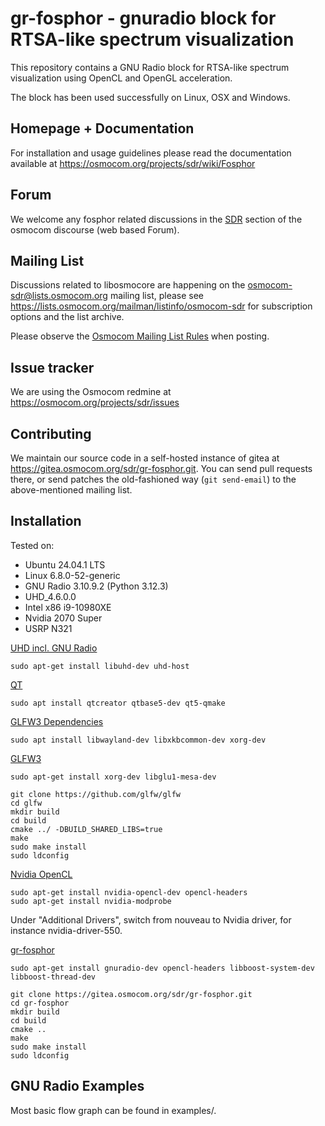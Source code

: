 gr-fosphor - gnuradio block for RTSA-like spectrum visualization
================================================================

This repository contains a GNU Radio block for RTSA-like spectrum visualization using OpenCL and OpenGL acceleration.

The block has been used successfully on Linux, OSX and Windows.

Homepage + Documentation
------------------------

For installation and usage guidelines please read the documentation available at <https://osmocom.org/projects/sdr/wiki/Fosphor>

Forum
-----

We welcome any fosphor related discussions in the [SDR](https://discourse.osmocom.org/c/sdr/) section of the osmocom discourse (web based Forum).

Mailing List
------------

Discussions related to libosmocore are happening on the osmocom-sdr@lists.osmocom.org mailing list, please see <https://lists.osmocom.org/mailman/listinfo/osmocom-sdr> for subscription options and the list archive.

Please observe the [Osmocom Mailing List Rules](https://osmocom.org/projects/cellular-infrastructure/wiki/Mailing_List_Rules) when posting.

Issue tracker
-------------

We are using the Osmocom redmine at <https://osmocom.org/projects/sdr/issues>

Contributing
------------

We maintain our source code in a self-hosted instance of gitea at <https://gitea.osmocom.org/sdr/gr-fosphor.git>. You can send pull requests there, or send patches the old-fashioned way (`git send-email`) to the above-mentioned mailing list.

## Installation

Tested on:
- Ubuntu 24.04.1 LTS
- Linux 6.8.0-52-generic
- GNU Radio 3.10.9.2 (Python 3.12.3)
- UHD_4.6.0.0
- Intel x86 i9-10980XE
- Nvidia 2070 Super
- USRP N321

[UHD incl. GNU Radio](https://files.ettus.com/manual/page_install.html)

```console
sudo apt-get install libuhd-dev uhd-host
```

[QT](https://askubuntu.com/questions/1404263/how-do-you-install-qt-on-ubuntu22-04)

```console
sudo apt install qtcreator qtbase5-dev qt5-qmake
```

[GLFW3 Dependencies](https://www.glfw.org/docs/latest/compile_guide.html)

```console
sudo apt install libwayland-dev libxkbcommon-dev xorg-dev
```

[GLFW3](https://osmocom.org/projects/sdr/wiki/fosphor#GLFW3)

```console
sudo apt-get install xorg-dev libglu1-mesa-dev
```
```console
git clone https://github.com/glfw/glfw
cd glfw
mkdir build
cd build
cmake ../ -DBUILD_SHARED_LIBS=true
make
sudo make install
sudo ldconfig
```
[Nvidia OpenCL](https://osmocom.org/projects/sdr/wiki/fosphor#NVidia-OpenCL)

```console
sudo apt-get install nvidia-opencl-dev opencl-headers
sudo apt-get install nvidia-modprobe
```

Under "Additional Drivers", switch from nouveau to Nvidia driver, for instance nvidia-driver-550.

[gr-fosphor](https://osmocom.org/projects/sdr/wiki/fosphor#gr-fosphor-2)

```console
sudo apt-get install gnuradio-dev opencl-headers libboost-system-dev libboost-thread-dev
```
```console
git clone https://gitea.osmocom.org/sdr/gr-fosphor.git
cd gr-fosphor
mkdir build
cd build
cmake ..
make
sudo make install
sudo ldconfig
```

## GNU Radio Examples

Most basic flow graph can be found in examples/.